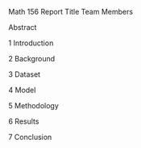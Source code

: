 
Math 156 Report Title
Team Members


Abstract




1 Introduction





2 Background






3 Dataset






4 Model






5 Methodology






6 Results





7 Conclusion






